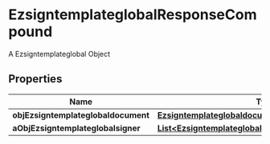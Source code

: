 

# EzsigntemplateglobalResponseCompound

A Ezsigntemplateglobal Object

## Properties

| Name | Type | Description | Notes |
|------------ | ------------- | ------------- | -------------|
|**objEzsigntemplateglobaldocument** | [**EzsigntemplateglobaldocumentResponse**](EzsigntemplateglobaldocumentResponse.md) |  |  [optional] |
|**aObjEzsigntemplateglobalsigner** | [**List&lt;EzsigntemplateglobalsignerResponseCompound&gt;**](EzsigntemplateglobalsignerResponseCompound.md) |  |  |



